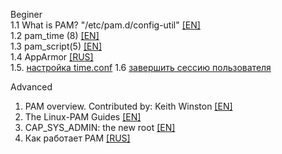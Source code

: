 Beginer  
1.1 What is PAM? "/etc/pam.d/config-util" [[EN]](https://medium.com/information-and-technology/wtf-is-pam-99a16c80ac57)  
1.2 pam_time (8) [[EN]](https://www.systutorials.com/docs/linux/man/8-pam_time/)    
1.3 pam_script(5) [[EN]](https://linux.die.net/man/5/pam_script)    
1.4 AppArmor [[RUS]](https://help.ubuntu.ru/wiki/%D1%80%D1%83%D0%BA%D0%BE%D0%B2%D0%BE%D0%B4%D1%81%D1%82%D0%B2%D0%BE_%D0%BF%D0%BE_ubuntu_server/%D0%B1%D0%B5%D0%B7%D0%BE%D0%BF%D0%B0%D1%81%D0%BD%D0%BE%D1%81%D1%82%D1%8C/apparmor)  
1.5. [настройка time.conf](https://xubuntu-ru.net/how-to/101-roditelskiy-kontrol-posredstvom-linux-pam.html)
1.6 [завершить сессию пользователя](https://pingvinus.ru/answers/1435)  

Advanced  
1. PAM overview. Contributed by: Keith Winston [[EN]](http://susefaq.sourceforge.net/howto/pam.html)  
2. The Linux-PAM Guides [[EN]](http://www.linux-pam.org/Linux-PAM-html/)  
3. CAP_SYS_ADMIN: the new root [[EN]](https://lwn.net/Articles/486306/)  
4. Как работает PAM [[RUS]](https://www.opennet.ru/base/net/pam_linux.txt.html)  

